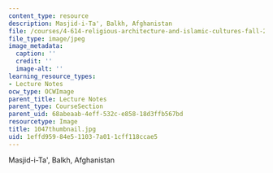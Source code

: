 ```yaml
---
content_type: resource
description: Masjid-i-Ta', Balkh, Afghanistan
file: /courses/4-614-religious-architecture-and-islamic-cultures-fall-2002/1effd95984e511037a011cff118ccae5_1047thumbnail.jpg
file_type: image/jpeg
image_metadata:
  caption: ''
  credit: ''
  image-alt: ''
learning_resource_types:
- Lecture Notes
ocw_type: OCWImage
parent_title: Lecture Notes
parent_type: CourseSection
parent_uid: 68abeaab-4eff-532c-e858-18d3ffb567bd
resourcetype: Image
title: 1047thumbnail.jpg
uid: 1effd959-84e5-1103-7a01-1cff118ccae5
---
```

Masjid-i-Ta', Balkh, Afghanistan


